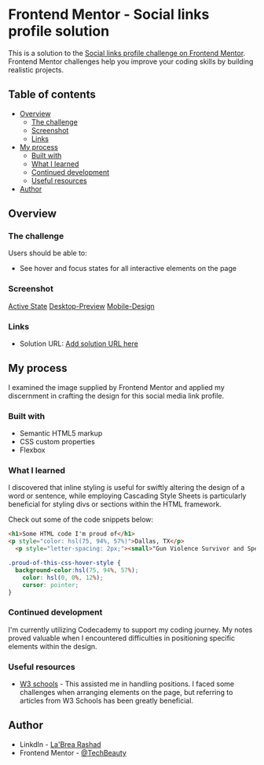 # Frontend Mentor - Social links profile solution

This is a solution to the [Social links profile challenge on Frontend Mentor](https://www.frontendmentor.io/challenges/social-links-profile-UG32l9m6dQ). Frontend Mentor challenges help you improve your coding skills by building realistic projects. 

## Table of contents

- [Overview](#overview)
  - [The challenge](#the-challenge)
  - [Screenshot](#screenshot)
  - [Links](#links)
- [My process](#my-process)
  - [Built with](#built-with)
  - [What I learned](#what-i-learned)
  - [Continued development](#continued-development)
  - [Useful resources](#useful-resources)
- [Author](#author)


## Overview

### The challenge

Users should be able to:

- See hover and focus states for all interactive elements on the page

### Screenshot

[Active State](./design/active-states.png)
[Desktop-Preview](./design/desktop-preview.png)
[Mobile-Design](./design/mobile-design.png)


### Links

- Solution URL: [Add solution URL here](https://your-solution-url.com)

## My process

I examined the image supplied by Frontend Mentor and applied my discernment in crafting the design for this social media link profile.

### Built with

- Semantic HTML5 markup
- CSS custom properties
- Flexbox

### What I learned

I discovered that inline styling is useful for swiftly altering the design of a word or sentence, while employing Cascading Style Sheets is particularly beneficial for styling divs or sections within the HTML framework.

Check out some of the code snippets below:

```html
<h1>Some HTML code I'm proud of</h1>
<p style="color: hsl(75, 94%, 57%)">Dallas, TX</p> 
  <p style="letter-spacing: 2px;"><small>"Gun Violence Survivor and Speaker."</small></p>
```
```css
.proud-of-this-css-hover-style {
  background-color:hsl(75, 94%, 57%);
    color: hsl(0, 0%, 12%);
    cursor: pointer;
}
```


### Continued development

I'm currently utilizing Codecademy to support my coding journey. My notes proved valuable when I encountered difficulties in positioning specific elements within the design.


### Useful resources

- [W3 schools](https://www.w3schools.com/css/css_positioning.asp) - This assisted me in handling positions. I faced some challenges when arranging elements on the page, but referring to articles from W3 Schools has been greatly beneficial.


## Author

- LinkdIn - [La'Brea Rashad](https://www.linkedin.com/in/labrearashad)
- Frontend Mentor - [@TechBeauty](https://www.frontendmentor.io/profile/TechBeauty)

